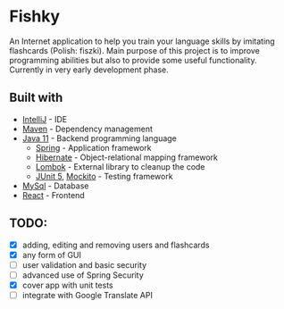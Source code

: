 # Fishky
An Internet application to help you train your language skills by imitating flashcards (Polish: fiszki). Main purpose of this project is to improve programming abilities but also to provide some useful functionality. Currently in very early development phase.

## Built with
* [IntelliJ](https://www.jetbrains.com/idea/) - IDE
* [Maven](https://maven.apache.org/) - Dependency management
* [Java 11](https://www.java.com) - Backend programming language
  * [Spring](https://spring.io/) - Application framework
  * [Hibernate](https://hibernate.org) - Object-relational mapping framework
  * [Lombok](https://projectlombok.org/) - External library to cleanup the code
  * [JUnit 5](https://junit.org/junit5/), [Mockito](https://site.mockito.org/) - Testing framework
* [MySql](https://www.mysql.com/) - Database
* [React](https://reactjs.org/) - Frontend



## TODO:
- [x] adding, editing and removing users and flashcards
- [x] any form of GUI
- [ ] user validation and basic security
- [ ] advanced use of Spring Security
- [x] cover app with unit tests
- [ ] integrate with Google Translate API
